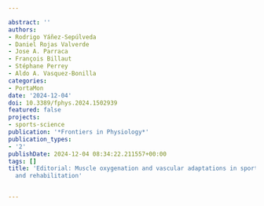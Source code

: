 ---
abstract: ''
authors:
- Rodrigo Yáñez-Sepúlveda
- Daniel Rojas Valverde
- Jose A. Parraca
- François Billaut
- Stéphane Perrey
- Aldo A. Vasquez-Bonilla
categories:
- PortaMon
date: '2024-12-04'
doi: 10.3389/fphys.2024.1502939
featured: false
projects:
- sports-science
publication: '*Frontiers in Physiology*'
publication_types:
- '2'
publishDate: 2024-12-04 08:34:22.211557+00:00
tags: []
title: 'Editorial: Muscle oxygenation and vascular adaptations in sports performance
  and rehabilitation'

---
